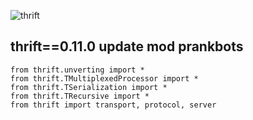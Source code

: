 ![thrift](https://images-eu.ssl-images-amazon.com/images/I/61SA0Wq1P1L.png "thrift")
## thrift==0.11.0 update mod prankbots

```
from thrift.unverting import *
from thrift.TMultiplexedProcessor import *
from thrift.TSerialization import *
from thrift.TRecursive import *
from thrift import transport, protocol, server
```
